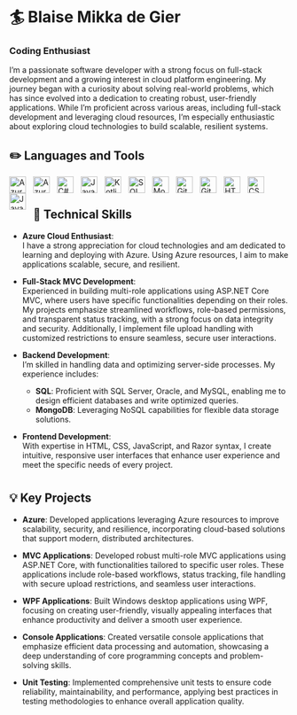 # 🏄 Blaise Mikka de Gier  
### Coding Enthusiast  

I’m a passionate software developer with a strong focus on full-stack development and a growing interest in cloud platform engineering. My journey began with a curiosity about solving real-world problems, which has since evolved into a dedication to creating robust, user-friendly applications. While I’m proficient across various areas, including full-stack development and leveraging cloud resources, I’m especially enthusiastic about exploring cloud technologies to build scalable, resilient systems.

## ✏️ Languages and Tools  
<img align="left" alt="Azure" width="30px" style="padding-right: 10px;" src="https://cdn.jsdelivr.net/gh/devicons/devicon/icons/azure/azure-original.svg" />  
<img align="left" alt="Azure" width="30px" style="padding-right: 10px;" src="https://cdn.jsdelivr.net/gh/devicons/devicon/icons/aws/aws-original.svg" />  
<img align="left" alt="C#" width="30px" style="padding-right: 10px;" src="https://cdn.jsdelivr.net/gh/devicons/devicon/icons/csharp/csharp-original.svg" />  
<img align="left" alt="Java" width="30px" style="padding-right: 10px;" src="https://cdn.jsdelivr.net/gh/devicons/devicon/icons/java/java-original.svg" />  
<img align="left" alt="Kotlin" width="30px" style="padding-right: 10px;" src="https://cdn.jsdelivr.net/gh/devicons/devicon/icons/kotlin/kotlin-original.svg" />  
<img align="left" alt="SQL" width="30px" style="padding-right: 10px;" src="https://cdn.jsdelivr.net/gh/devicons/devicon/icons/mysql/mysql-original.svg" />  
<img align="left" alt="MongoDB" width="30px" style="padding-right: 10px;" src="https://cdn.jsdelivr.net/gh/devicons/devicon/icons/mongodb/mongodb-original.svg" />  
<img align="left" alt="Git" width="30px" style="padding-right: 10px;" src="https://cdn.jsdelivr.net/gh/devicons/devicon/icons/git/git-original.svg" />  
<img align="left" alt="GitHub" width="30px" style="padding-right: 10px;" src="https://cdn.jsdelivr.net/gh/devicons/devicon/icons/github/github-original.svg" />  
<img align="left" alt="HTML5" width="30px" style="padding-right: 10px;" src="https://cdn.jsdelivr.net/gh/devicons/devicon/icons/html5/html5-plain.svg" />  
<img align="left" alt="CSS3" width="30px" style="padding-right: 10px;" src="https://cdn.jsdelivr.net/gh/devicons/devicon/icons/css3/css3-plain.svg" />  
<img align="left" alt="JavaScript" width="30px" style="padding-right: 10px;" src="https://cdn.jsdelivr.net/gh/devicons/devicon/icons/javascript/javascript-plain.svg" />  

<br>

#

## 🚀 Technical Skills  
- **Azure Cloud Enthusiast**:  
  I have a strong appreciation for cloud technologies and am dedicated to learning and deploying with Azure. Using Azure resources, I aim to make applications scalable, secure, and resilient.

- **Full-Stack MVC Development**:  
  Experienced in building multi-role applications using ASP.NET Core MVC, where users have specific functionalities depending on their roles. My projects emphasize streamlined workflows, role-based permissions, and transparent status tracking, with a strong focus on data integrity and security. Additionally, I implement file upload handling with customized restrictions to ensure seamless, secure user interactions.

- **Backend Development**:  
  I’m skilled in handling data and optimizing server-side processes. My experience includes:  
  - **SQL**: Proficient with SQL Server, Oracle, and MySQL, enabling me to design efficient databases and write optimized queries.  
  - **MongoDB**: Leveraging NoSQL capabilities for flexible data storage solutions.

- **Frontend Development**:  
  With expertise in HTML, CSS, JavaScript, and Razor syntax, I create intuitive, responsive user interfaces that enhance user experience and meet the specific needs of every project.

#

## 💡 Key Projects  
- **Azure**: Developed applications leveraging Azure resources to improve scalability, security, and resilience, incorporating cloud-based solutions that support modern, distributed architectures.

- **MVC Applications**: Developed robust multi-role MVC applications using ASP.NET Core, with functionalities tailored to specific user roles. These applications include role-based workflows, status tracking, file handling with secure upload restrictions, and seamless user interactions.

- **WPF Applications**: Built Windows desktop applications using WPF, focusing on creating user-friendly, visually appealing interfaces that enhance productivity and deliver a smooth user experience.

- **Console Applications**: Created versatile console applications that emphasize efficient data processing and automation, showcasing a deep understanding of core programming concepts and problem-solving skills.

- **Unit Testing**: Implemented comprehensive unit tests to ensure code reliability, maintainability, and performance, applying best practices in testing methodologies to enhance overall application quality.

#
